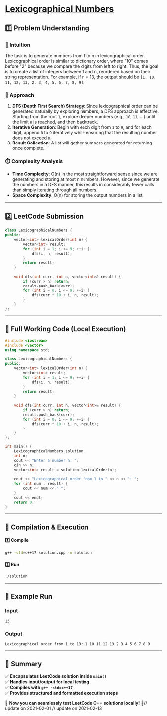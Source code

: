 # **[Lexicographical Numbers](https://leetcode.com/problems/lexicographical-numbers/description/)**  

## **1️⃣ Problem Understanding**  
### **📌 Intuition**  
The task is to generate numbers from 1 to n in lexicographical order. Lexicographical order is similar to dictionary order, where "10" comes before "2" because we compare the digits from left to right. Thus, the goal is to create a list of integers between 1 and n, reordered based on their string representation. For example, if n = 13, the output should be `[1, 10, 11, 12, 13, 2, 3, 4, 5, 6, 7, 8, 9]`. 

### **🚀 Approach**  
1. **DFS (Depth First Search) Strategy**: Since lexicographical order can be generated naturally by exploring numbers, a DFS approach is effective. Starting from the root `1`, explore deeper numbers (e.g., `10`, `11`, ...) until the limit `n` is reached, and then backtrack.
2. **Iterative Generation**: Begin with each digit from `1` to `9`, and for each digit, append `0` to `9` iteratively while ensuring that the resulting number does not exceed `n`.
3. **Result Collection**: A list will gather numbers generated for returning once complete.

### **⏱️ Complexity Analysis**  
- **Time Complexity**: O(n) in the most straightforward sense since we are generating and storing at most n numbers. However, since we generate the numbers in a DFS manner, this results in considerably fewer calls than simply iterating through all numbers.
- **Space Complexity**: O(n) for storing the output numbers in a list.

---  

## **2️⃣ LeetCode Submission**  
```cpp
class LexicographicalNumbers {
public:
    vector<int> lexicalOrder(int n) {
        vector<int> result;
        for (int i = 1; i <= 9; ++i) {
            dfs(i, n, result);
        }
        return result;
    }
    
    void dfs(int curr, int n, vector<int>& result) {
        if (curr > n) return;
        result.push_back(curr);
        for (int i = 0; i <= 9; ++i) {
            dfs(curr * 10 + i, n, result);
        }
    }
};
```  

---  

## **📝 Full Working Code (Local Execution)**  
```cpp
#include <iostream>
#include <vector>
using namespace std;

class LexicographicalNumbers {
public:
    vector<int> lexicalOrder(int n) {
        vector<int> result;
        for (int i = 1; i <= 9; ++i) {
            dfs(i, n, result);
        }
        return result;
    }
    
    void dfs(int curr, int n, vector<int>& result) {
        if (curr > n) return;
        result.push_back(curr);
        for (int i = 0; i <= 9; ++i) {
            dfs(curr * 10 + i, n, result);
        }
    }
};

int main() {
    LexicographicalNumbers solution;
    int n;
    cout << "Enter a number n: ";
    cin >> n;
    vector<int> result = solution.lexicalOrder(n);
    
    cout << "Lexicographical order from 1 to " << n << ": ";
    for (int num : result) {
        cout << num << " ";
    }
    cout << endl;
    return 0;
}
```  

---  

## **🔧 Compilation & Execution**  
#### **1️⃣ Compile**  
```bash
g++ -std=c++17 solution.cpp -o solution
```  

#### **2️⃣ Run**  
```bash
./solution
```  

---  

## **🎯 Example Run**  
### **Input**  
```
13
```  
### **Output**  
```
Lexicographical order from 1 to 13: 1 10 11 12 13 2 3 4 5 6 7 8 9 
```  

---  

## **📌 Summary**  
✅ **Encapsulates LeetCode solution inside `main()`**  
✅ **Handles input/output for local testing**  
✅ **Compiles with `g++ -std=c++17`**  
✅ **Provides structured and formatted execution steps**  

🚀 **Now you can seamlessly test LeetCode C++ solutions locally!** 🚀// update on 2021-02-01
// update on 2021-02-13
